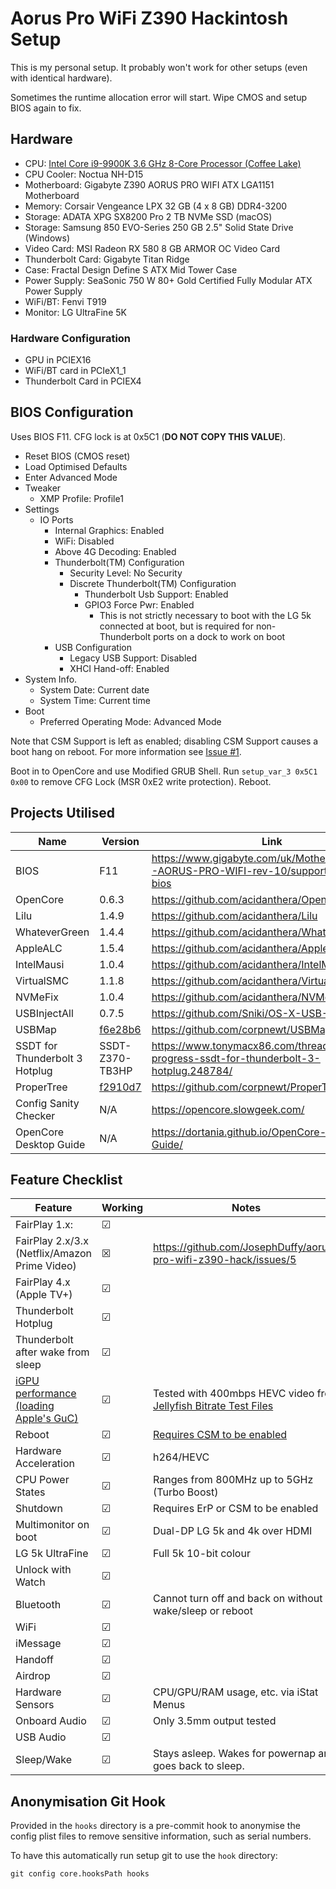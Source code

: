 # Aorus Pro WiFi Z390 Hackintosh Setup

This is my personal setup. It probably won't work for other setups (even with identical hardware).

Sometimes the runtime allocation error will start. Wipe CMOS and setup BIOS again to fix.

## Hardware

- CPU: [Intel Core i9-9900K 3.6 GHz 8-Core Processor (Coffee Lake)](https://ark.intel.com/content/www/us/en/ark/products/186605/intel-core-i9-9900k-processor-16m-cache-up-to-5-00-ghz.html)
- CPU Cooler: Noctua NH-D15
- Motherboard: Gigabyte Z390 AORUS PRO WIFI ATX LGA1151 Motherboard
- Memory: Corsair Vengeance LPX 32 GB (4 x 8 GB) DDR4-3200
- Storage: ADATA XPG SX8200 Pro 2 TB NVMe SSD (macOS)
- Storage: Samsung 850 EVO-Series 250 GB 2.5" Solid State Drive (Windows)
- Video Card: MSI Radeon RX 580 8 GB ARMOR OC Video Card
- Thunderbolt Card: Gigabyte Titan Ridge
- Case: Fractal Design Define S ATX Mid Tower Case
- Power Supply: SeaSonic 750 W 80+ Gold Certified Fully Modular ATX Power Supply
- WiFi/BT: Fenvi T919
- Monitor: LG UltraFine 5K

### Hardware Configuration

- GPU in PCIEX16
- WiFi/BT card in PCIeX1_1
- Thunderbolt Card in PCIEX4

## BIOS Configuration

Uses BIOS F11. CFG lock is at 0x5C1 (**DO NOT COPY THIS VALUE**).

- Reset BIOS (CMOS reset)
- Load Optimised Defaults
- Enter Advanced Mode
- Tweaker
  - XMP Profile: Profile1
- Settings
  - IO Ports
    - Internal Graphics: Enabled
    - WiFi: Disabled
    - Above 4G Decoding: Enabled
    - Thunderbolt(TM) Configuration
      - Security Level: No Security
      - Discrete Thunderbolt(TM) Configuration
        - Thunderbolt Usb Support: Enabled
        - GPIO3 Force Pwr: Enabled
          - This is not strictly necessary to boot with the LG 5k connected at boot, but is required for non-Thunderbolt ports on a dock to work on boot
    - USB Configuration
      - Legacy USB Support: Disabled
      - XHCI Hand-off: Enabled
- System Info.
  - System Date: Current date
  - System Time: Current time
- Boot
  - Preferred Operating Mode: Advanced Mode

Note that CSM Support is left as enabled; disabling CSM Support causes a boot hang on reboot. For more information see [Issue #1](https://github.com/JosephDuffy/aorus-pro-wifi-z390-hack/issues/1).

Boot in to OpenCore and use Modified GRUB Shell. Run `setup_var_3 0x5C1 0x00` to remove CFG Lock (MSR 0xE2 write protection). Reboot.

## Projects Utilised

| Name                           | Version                                                                                           | Link                                                                                       |
| ------------------------------ | ------------------------------------------------------------------------------------------------- | ------------------------------------------------------------------------------------------ |
| BIOS                           | F11                                                                                               | https://www.gigabyte.com/uk/Motherboard/Z390-AORUS-PRO-WIFI-rev-10/support#support-dl-bios |
| OpenCore                       | 0.6.3                                                                                             | https://github.com/acidanthera/OpenCorePkg                                                 |
| Lilu                           | 1.4.9                                                                                             | https://github.com/acidanthera/Lilu                                                        |
| WhateverGreen                  | 1.4.4                                                                                             | https://github.com/acidanthera/WhateverGreen                                               |
| AppleALC                       | 1.5.4                                                                                             | https://github.com/acidanthera/AppleALC                                                    |
| IntelMausi                     | 1.0.4                                                                                             | https://github.com/acidanthera/IntelMausi                                                  |
| VirtualSMC                     | 1.1.8                                                                                             | https://github.com/acidanthera/VirtualSMC                                                  |
| NVMeFix                        | 1.0.4                                                                                             | https://github.com/acidanthera/NVMeFix                                                     |
| USBInjectAll                   | 0.7.5                                                                                             | https://github.com/Sniki/OS-X-USB-Inject-All                                               |
| USBMap                         | [f6e28b6](https://github.com/corpnewt/USBMap/tree/f6e28b6f0c7edd5347690a1721f5a2241cbcc35d)       | https://github.com/corpnewt/USBMap                                                         |
| SSDT for Thunderbolt 3 Hotplug | SSDT-Z370-TB3HP                                                                                   | https://www.tonymacx86.com/threads/in-progress-ssdt-for-thunderbolt-3-hotplug.248784/      |
| ProperTree                     | [f2910d7](https://github.com/corpnewt/ProperTree/commit/f2910d7fdcfcd719f4c64662bbc5aae234ff0bf0) | https://github.com/corpnewt/ProperTree                                                     |
| Config Sanity Checker          | N/A                                                                                               | https://opencore.slowgeek.com/                                                             |
| OpenCore Desktop Guide         | N/A                                                                                               | https://dortania.github.io/OpenCore-Desktop-Guide/                                         |

## Feature Checklist

| Feature                                                                                                                                   | Working | Notes                                                                                          |
| ----------------------------------------------------------------------------------------------------------------------------------------- | ------- | ---------------------------------------------------------------------------------------------- |
| FairPlay 1.x:                                                                                                                             | ☑       |                                                                                                |
| FairPlay 2.x/3.x (Netflix/Amazon Prime Video)                                                                                             | ☒       | https://github.com/JosephDuffy/aorus-pro-wifi-z390-hack/issues/5                               |
| FairPlay 4.x (Apple TV+)                                                                                                                  | ☑       |                                                                                                |
| Thunderbolt Hotplug                                                                                                                       | ☑       |                                                                                                |
| Thunderbolt after wake from sleep                                                                                                         | ☑       |                                                                                                |
| [iGPU performance (loading Apple's GuC)](https://dortania.github.io/OpenCore-Desktop-Guide/post-install/drm.html#fixing-igpu-performance) | ☑       | Tested with 400mbps HEVC video from [Jellyfish Bitrate Test Files](http://www.jell.yfish.us/)  |
| Reboot                                                                                                                                    | ☑       | [Requires CSM to be enabled](https://github.com/JosephDuffy/aorus-pro-wifi-z390-hack/issues/1) |
| Hardware Acceleration                                                                                                                     | ☑       | h264/HEVC                                                                                      |
| CPU Power States                                                                                                                          | ☑       | Ranges from 800MHz up to 5GHz (Turbo Boost)                                                    |
| Shutdown                                                                                                                                  | ☑       | Requires ErP or CSM to be enabled                                                              |
| Multimonitor on boot                                                                                                                      | ☑       | Dual-DP LG 5k and 4k over HDMI                                                                 |
| LG 5k UltraFine                                                                                                                           | ☑       | Full 5k 10-bit colour                                                                          |
| Unlock with Watch                                                                                                                         | ☑       |                                                                                                |
| Bluetooth                                                                                                                                 | ☑       | Cannot turn off and back on without wake/sleep or reboot                                       |
| WiFi                                                                                                                                      | ☑       |                                                                                                |
| iMessage                                                                                                                                  | ☑       |                                                                                                |
| Handoff                                                                                                                                   | ☑       |                                                                                                |
| Airdrop                                                                                                                                   | ☑       |                                                                                                |
| Hardware Sensors                                                                                                                          | ☑       | CPU/GPU/RAM usage, etc. via iStat Menus                                                        |
| Onboard Audio                                                                                                                             | ☑       | Only 3.5mm output tested                                                                       |
| USB Audio                                                                                                                                 | ☑       |                                                                                                |
| Sleep/Wake                                                                                                                                | ☑       | Stays asleep. Wakes for powernap and goes back to sleep.                                       |

## Anonymisation Git Hook

Provided in the `hooks` directory is a pre-commit hook to anonymise the config plist files to remove sensitive information, such as serial numbers.

To have this automatically run setup git to use the `hook` directory:

```
git config core.hooksPath hooks
```
